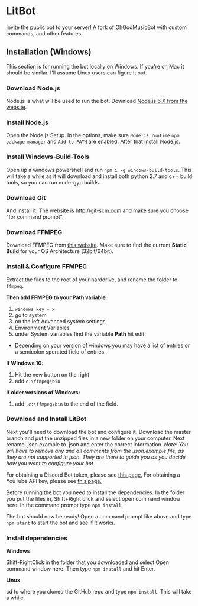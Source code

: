 # LitBot
Invite the [public bot](https://discordapp.com/oauth2/authorize?client_id=366607751117406208&scope=bot&permissions=305187904) to your server!
A fork of [OhGodMusicBot](https://github.com/bdistin/OhGodMusicBot) with custom commands, and other features.

## Installation (Windows)

This section is for running the bot locally on Windows. If you're on Mac it should be similar. I'll assume Linux users can figure it out.

### Download Node.js

Node.js is what will be used to run the bot.
Download [Node.js 6.X from the website](https://nodejs.org/en/).

### Install Node.js

Open the Node.js Setup.
In the options, make sure `Node.js runtime` `npm package manager` and `Add to PATH` are enabled. After that install Node.js.

### Install Windows-Build-Tools

Open up a windows powershell and run `npm i -g windows-build-tools`. This will take a while as it will download and install both python 2.7 and c++ build tools, so you can run node-gyp builds.

### Download Git

And install it. The website is http://git-scm.com and make sure you choose "for command prompt".

### Download FFMPEG

Download FFMPEG from [this website](https://ffmpeg.zeranoe.com/builds/). Make sure to find the current **Static Build** for your OS Architecture (32bit/64bit).

### Install & Configure FFMPEG

Extract the files to the root of your harddrive, and rename the folder to `ffmpeg`.

**Then add FFMPEG to your Path variable:**

1. `windows key + x`
2. go to system
3. on the left Advanced system settings
4. Environment Variables
5. under System variables find the variable **Path** hit edit
  * Depending on your version of windows you may have a list of entries or a semicolon sperated field of entries.

**If Windows 10:**

1. Hit the new button on the right
2. add `c:\ffmpeg\bin`

**If older versions of Windows:**

1. add `;c:\ffmpeg\bin` to the end of the field.

### Download and Install LitBot

Next you'll need to download the bot and configure it.
Download the master branch and put the unzipped files in a new folder on your computer.
Next rename .json.example to .json and enter the correct information. *Note: You will have to remove any and all comments from the .json.example file, as they are not supported in json. They are there to guide you as you decide how you want to configure your bot*

For obtaining a Discord Bot token, please see [this page.](https://discordapp.com/developers/docs/intro)
For obtaining a YouTube API key, please see [this page.](https://developers.google.com/youtube/registering_an_application)

Before running the bot you need to install the dependencies.
In the folder you put the files in, Shift+Right click and select open command window here.
In the command prompt type `npm install`.

The bot should now be ready!
Open a command prompt like above and type `npm start` to start the bot and see if it works.

### Install dependencies

**Windows**

Shift-RightClick in the folder that you downloaded and select Open command window here. Then type `npm install` and hit Enter.

**Linux**

cd to where you cloned the GitHub repo and type `npm install`. This will take a while.

